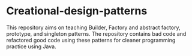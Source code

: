 # Creational-design-patterns
This repository aims on teaching Builder, Factory and abstract factory, prototype, and singleton patterns. The repository contains bad code and refactored good code using these patterns for cleaner programming practice using Java.
